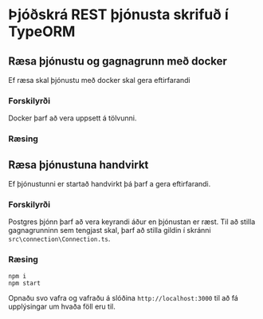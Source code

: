 # Þjóðskrá REST þjónusta skrifuð í  TypeORM

## Ræsa þjónustu og gagnagrunn með docker
Ef ræsa skal þjónustu með docker skal gera eftirfarandi
### Forskilyrði
Docker þarf að vera uppsett á tölvunni.

### Ræsing



## Ræsa þjónustuna handvirkt
Ef þjónustunni er startað handvirkt þá þarf a gera eftirfarandi.
### Forskilyrði
Postgres þjónn þarf að vera keyrandi áður en þjónustan er ræst.  Til að stilla gagnagrunninn sem tengjast skal, þarf að stilla gildin í skránni `src\connection\Connection.ts`.

### Ræsing
```
npm i 
npm start
```
Opnaðu svo vafra og vafraðu á slóðina `http://localhost:3000` til að fá upplýsingar um hvaða föll eru til.
